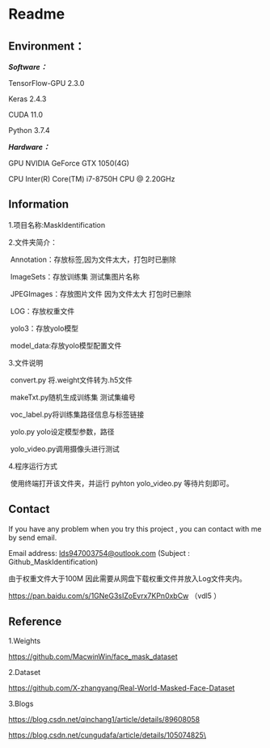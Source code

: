 # Readme

## Environment：

***Software：***

TensorFlow-GPU 2.3.0

Keras 2.4.3

CUDA 11.0

Python 3.7.4

***Hardware：***

GPU NVIDIA GeForce GTX 1050(4G)

CPU Inter(R) Core(TM) i7-8750H CPU @ 2.20GHz



## Information

1.项目名称:MaskIdentification

2.文件夹简介：

​    Annotation：存放标签,因为文件太大，打包时已删除

​    ImageSets：存放训练集 测试集图片名称

​    JPEGImages：存放图片文件 因为文件太大 打包时已删除

​    LOG：存放权重文件

​    yolo3：存放yolo模型

​    model_data:存放yolo模型配置文件

3.文件说明

​    convert.py 将.weight文件转为.h5文件

​    makeTxt.py随机生成训练集 测试集编号

​    voc_label.py将训练集路径信息与标签链接

​    yolo.py yolo设定模型参数，路径

​    yolo_video.py调用摄像头进行测试

4.程序运行方式 

​    使用终端打开该文件夹，并运行 pyhton yolo_video.py 等待片刻即可。



## Contact

If you have any problem when you try this project , you can contact with me by send email.

Email address: lds947003754@outlook.com (Subject : Github_MaskIdentification)  



由于权重文件大于100M 因此需要从网盘下载权重文件并放入Log文件夹内。

https://pan.baidu.com/s/1GNeG3sIZoEvrx7KPn0xbCw （vdl5 ）


## Reference

1.Weights

https://github.com/MacwinWin/face_mask_dataset

2.Dataset

https://github.com/X-zhangyang/Real-World-Masked-Face-Dataset

3.Blogs

https://blog.csdn.net/qinchang1/article/details/89608058

https://blog.csdn.net/cungudafa/article/details/105074825\





